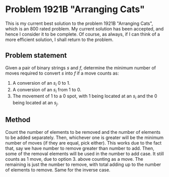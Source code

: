 # Problem 1921B "Arranging Cats"
This is my current best solution to the problem 1921B "Arranging Cats", which is an 800 rated problem. My current solution has been accepted, and hence I consider it to be complete. Of course, as always, if I can think of a more efficient solution, I shall return to the problem. 

## Problem statement
Given a pair of binary strings $s$ and $f$, determine the minimum number of moves required to convert $s$ into $f$ if a move counts as:

1. A conversion of an $s_i$ $0$ to $1$.
2. A conversion of an $s_i$ from $1$ to $0$.
3. The movement of $1$ to a $0$ spot, with $1$ being located at an $s_i$ and the $0$ being located at an $s_j$.

## Method
Count the number of elements to be removed and the number of elements to be added separately. Then, whichever one is greater will be the minimum number of moves (if they are equal, pick either). This works due to the fact that, say we have number to remove greater than number to add. Then, some of the removal elements will be used in the number to add case. It still counts as 1 move, due to option $3.$ above counting as a move. The remaining is just the number to remove, with total adding up to the number of elements to remove. Same for the inverse case.